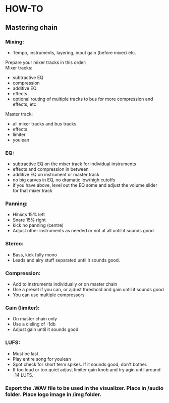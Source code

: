 # HOW-TO
## Mastering chain

### Mixing:
- Tempo, instruments, layering, input gain (before mixer) etc.  

Prepare your mixer tracks in this order:  
Mixer tracks:  
- subtractive EQ   
- compression  
- additive EQ  
- effects  
- optional routing of multiple tracks to bus for more compression and effects, etc  

Master track:  
- all mixer tracks and bus tracks  
- effects  
- limiter  
- youlean  

### EQ:  
- subtractive EQ on the mixer track for individual instruments  
- effects and compression in between
- additive EQ on instrument or master track  
- no big carves in EQ, no dramatic low/high cutoffs  
- if you have above, level out the EQ some and adjust the volume slider for that mixer track  

### Panning:  
- Hihiats 15% left  
- Snare 15% right  
- kick no panning (centre)  
- Adjust other instruments as needed or not at all until it sounds good.  

### Stereo:  
- Bass, kick fully mono  
- Leads and airy stuff separated until it sounds good.  

### Compression:  
- Add to instruments individually or on master chain  
- Use a preset if you can, or ajdust threshold and gain until it sounds good  
- You can use multiple compressors  

### Gain (limiter):  
- On master chain only  
- Use a cieling of -1db  
- Adjust gain until it sounds good.  

### LUFS:  
- Must be last  
- Play entire song for youlean  
- Spot check for short term spikes. If it sounds good, don't bother.
- If too loud or too quiet adjust limiter gain knob and try agin until around -14 LUFS.  

### Export the .WAV file to be used in the visualizer. Place in /audio folder. Place logo image in /img folder.